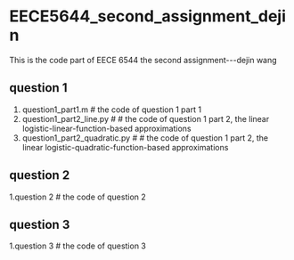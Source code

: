 # EECE5644_second_assignment_dejin

This is the code part of EECE 6544 the second assignment---dejin wang


## question 1 ###

1. question1_part1.m   # the code of question 1 part 1
2. question1_part2_line.py  # # the code of question 1 part 2, the linear logistic-linear-function-based approximations
3. question1_part2_quadratic.py  # # the code of question 1 part 2, the linear logistic-quadratic-function-based approximations



## question 2 ###
1.question 2      # the code of question 2


## question 3 ###
1.question 3      # the code of question 3

